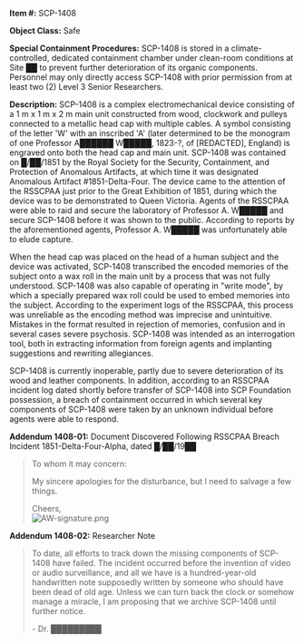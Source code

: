 **Item #:** SCP-1408

**Object Class:** Safe

**Special Containment Procedures:** SCP-1408 is stored in a climate-controlled, dedicated containment chamber under clean-room conditions at Site ██ to prevent further deterioration of its organic components. Personnel may only directly access SCP-1408 with prior permission from at least two (2) Level 3 Senior Researchers.

**Description:** SCP-1408 is a complex electromechanical device consisting of a 1 m x 1 m x 2 m main unit constructed from wood, clockwork and pulleys connected to a metallic head cap with multiple cables. A symbol consisting of the letter 'W' with an inscribed 'A' (later determined to be the monogram of one Professor A██████ W█████, 1823-?, of \[REDACTED\], England) is engraved onto both the head cap and main unit. SCP-1408 was contained on █/██/1851 by the Royal Society for the Security, Containment, and Protection of Anomalous Artifacts, at which time it was designated Anomalous Artifact #1851-Delta-Four. The device came to the attention of the RSSCPAA just prior to the Great Exhibition of 1851, during which the device was to be demonstrated to Queen Victoria. Agents of the RSSCPAA were able to raid and secure the laboratory of Professor A. W█████ and secure SCP-1408 before it was shown to the public. According to reports by the aforementioned agents, Professor A. W█████ was unfortunately able to elude capture.

When the head cap was placed on the head of a human subject and the device was activated, SCP-1408 transcribed the encoded memories of the subject onto a wax roll in the main unit by a process that was not fully understood. SCP-1408 was also capable of operating in "write mode", by which a specially prepared wax roll could be used to embed memories into the subject. According to the experiment logs of the RSSCPAA, this process was unreliable as the encoding method was imprecise and unintuitive. Mistakes in the format resulted in rejection of memories, confusion and in several cases severe psychosis. SCP-1408 was intended as an interrogation tool, both in extracting information from foreign agents and implanting suggestions and rewriting allegiances.

SCP-1408 is currently inoperable, partly due to severe deterioration of its wood and leather components. In addition, according to an RSSCPAA incident log dated shortly before transfer of SCP-1408 into SCP Foundation possession, a breach of containment occurred in which several key components of SCP-1408 were taken by an unknown individual before agents were able to respond.

**Addendum 1408-01:** Document Discovered Following RSSCPAA Breach Incident 1851-Delta-Four-Alpha, dated █/██/19██

> To whom it may concern:
> 
> My sincere apologies for the disturbance, but I need to salvage a few things.
> 
> Cheers,  
> ![AW-signature.png](http://scp-wiki.wdfiles.com/local--files/scp-300/AW-signature.png)

**Addendum 1408-02:** Researcher Note

> To date, all efforts to track down the missing components of SCP-1408 have failed. The incident occurred before the invention of video or audio surveillance, and all we have is a hundred-year-old handwritten note supposedly written by someone who should have been dead of old age. Unless we can turn back the clock or somehow manage a miracle, I am proposing that we archive SCP-1408 until further notice.
> 
> \- Dr. █████████